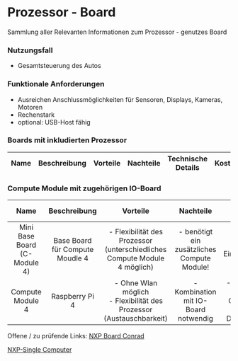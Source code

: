 # Prozessor - Board
Sammlung aller Relevanten Informationen zum Prozessor - genutzes Board


### Nutzungsfall
- Gesamtsteuerung des Autos

### Funktionale Anforderungen
- Ausreichen Anschlussmöglichkeiten für Sensoren, Displays, Kameras, Motoren
- Rechenstark
- optional: USB-Host fähig


### Boards mit inkludierten Prozessor
| Name | Beschreibung | Vorteile | Nachteile | Technische Details | Kosten | Link | 
| :--: | :----------: | :------: | :-------: | :----------------: | :----: | :--: |



### Compute Module mit zugehörigen IO-Board
| Name | Beschreibung | Vorteile | Nachteile | Technische Details | Kosten | Link | 
| :--: | :----------: | :------: | :-------: | :----------------: | :----: | :--: |
| Mini Base Board (C-Module 4) | Base Board für Compute Moudle 4 | - Flexibilität des Prozessor (unterschiedliches Compute Module 4 möglich) | - benötigt ein zusätzliches Compute Module! | - CM4 Socket <br> - Eingangsspannung 5V | 35,90€ | [Berrybase](https://www.berrybase.de/mini-base-board-b-fuer-raspberry-pi-compute-module-4)
| Compute Module 4 | Raspberry Pi 4 | - Ohne Wlan möglich <br> - Flexibilität des Prozessor (Austauschbarkeit) | - Kombination mit IO-Board notwendig | -1.5GHz 4 Kerne <br> - ermöglicht OpenGL, Vulkan <br> - Displayanschluss | ca 30€ - 100€ (je naach Ausstattung) | [Reichelt](https://www.reichelt.de/raspberry-pi-compute-modul-4-8gb-ram-32gb-emmc-rpi-cm4-8gb32gb-p290547.html?&trstct=vrt_pdn&nbc=1), [weitere Möglichkeiten](https://www.raspberrypi.com/products/compute-module-4/?variant=raspberry-pi-cm4001000)



Offene / zu prüfende Links: [NXP Board Conrad](https://www.conrad.de/de/p/nxp-semiconductors-frdm-k64f-evaluation-board-frdm-k64f-kinetis-k-series-1271993.html?hk=SEM&WT.mc_id=google_pla&gad_source=1&gclid=CjwKCAjw5Ky1BhAgEiwA5jGujq6W1-mqRV1Uk8HsP6iGdMMh9gRQ3QsY-L6Mo0ezBFutM6CsmqsI3RoCD0QQAvD_BwE&refresh=true)

[NXP-Single Computer](https://debix.io/hardware/model-a.html)
